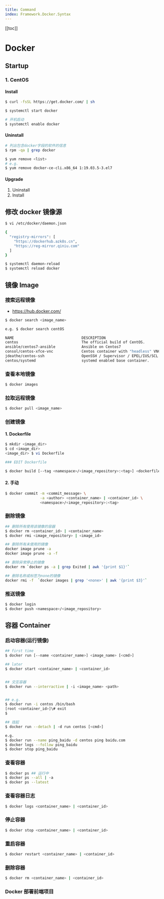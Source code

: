```yaml
---
title: Command
index: Framework.Docker.Syntax 
---
```


[[toc]]

# Docker

## Startup

### 1. CentOS

#### Install

``` bash
$ curl -fsSL https://get.docker.com/ | sh

$ systemctl start docker

# 开机启动
$ systemctl enable docker
```

#### Uninstall

``` bash
# 列出包含docker字段的软件的信息
$ rpm -qa | grep docker

$ yum remove <list>
# e.g.
$ yum remove docker-ce-cli.x86_64 1:19.03.5-3.el7
```

#### Upgrade

1. Uninstall 
2. Install

## 修改 docker 镜像源

``` bash
$ vi /etc/docker/daemon.json

{
  "registry-mirrors": [
    "https://dockerhub.azk8s.cn",
    "https://reg-mirror.qiniu.com"
  ]
}

$ systemctl daemon-reload
$ systemctl reload docker
```

## 镜像 Image

### 搜索远程镜像 


- <https://hub.docker.com/>

``` bash
$ docker search <image_name>
```

``` bash
e.g. $ docker search centOS

NAME                               DESCRIPTION                                     STARS     OFFICIAL   AUTOMATED
centos                             The official build of CentOS.                   6503      [OK]
ansible/centos7-ansible            Ansible on Centos7                              133                  [OK]
consol/centos-xfce-vnc             Centos container with "headless" VNC session…   128                  [OK]
jdeathe/centos-ssh                 OpenSSH / Supervisor / EPEL/IUS/SCL Repos - …   117                  [OK]
centos/systemd                     systemd enabled base container.                 97                   [OK]
```

### 查看本地镜像

``` bash
$ docker images
```

### 拉取远程镜像

``` bash
$ docker pull <image_name>
```


### 创建镜像 

#### 1. Dockerfile

``` bash
$ mkdir <image_dir>
$ cd <image_dir>
<image_dir> $ vi Dockerfile 

### EDIT Dockerfile

$ docker build [--tag <namespace>/<image_repository>:<tag>] <dockerfile_path>
```




#### 2. 手动

``` bash
$ docker commit -m <commit_message> \
                -a <author> <container_name> | <container_id> \
                <namespace>/<image_repository>:<tag>
```

### 删除镜像

``` bash
## 删除所有使用该镜像的容器
$ docker rm <container_id> | <container_name>
$ docker rmi <image_repository> | <image_id>

## 删除所有未使用的镜像
docker image prune -a
docker image prune -a -f 

## 删除异常停止的镜像
docker rm `docker ps -a | grep Exited | awk '{print $1}'`

## 删除名称或标签为none的镜像
docker rmi -f  `docker images | grep '<none>' | awk '{print $3}'` 
```

### 推送镜像 

``` bash
$ docker login
$ docker push <namespace>/<image_repository>
```


## 容器 Container

### 启动容器(运行镜像)

``` bash
## first time
$ docker run [--name <container_name>] <image_name> [<cmd>]

## later 
$ docker start <container_name> | <container_id>


## 交互容器
$ docker run --interractive | -i <image_name> <path>


## e.g. 
$ docker run -i centos /bin/bash
[root <container_id>]\# exit
$

## 挂起
$ docker run --detach | -d run centos [<cmd>]

e.g.
$ docker run --name ping_baidu -d centos ping baidu.com
$ docker logs --follow ping_baidu
$ docker stop ping_baidu

```

### 查看容器

``` bash
$ docker ps ## 运行中
$ docker ps --all | -a 
$ docker ps --latest
```

### 查看容器日志

``` bash
$ docker logs <container_name> | <container_id>
```

### 停止容器 

``` bash
$ docker stop <container_name> | <container_id>
```

### 重启容器 

``` bash
$ docker restart <container_name> | <container_id>
```

### 删除容器

``` bash
$ docker rm <container_name> | <container_id>
```

### Docker 部署前端项目

